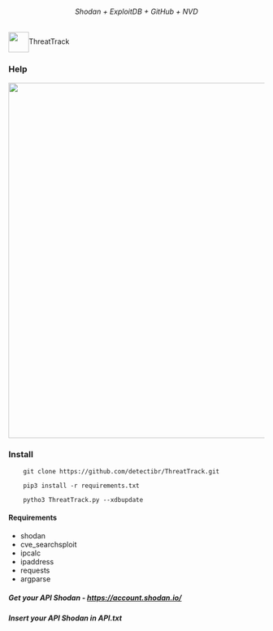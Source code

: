 <h6 align="center">Shodan + ExploitDB + GitHub + NVD</h6>
<img width="40" src=https://raw.githubusercontent.com/Ls4ss/ThreatTrack/main/example/logo.png align="center">ThreatTrack


### Help
<img width="700" src=https://raw.githubusercontent.com/Ls4ss/ThreatTrack/main/example/tt_help.png>


### Install

        git clone https://github.com/detectibr/ThreatTrack.git

        pip3 install -r requirements.txt

        pytho3 ThreatTrack.py --xdbupdate
        
#### Requirements
        
+ shodan
+ cve_searchsploit
+ ipcalc
+ ipaddress
+ requests
+ argparse
        
##### Get your API Shodan - https://account.shodan.io/
##### Insert your API Shodan in API.txt
